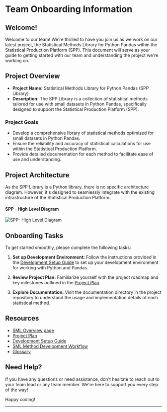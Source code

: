# Team Onboarding Information

## Welcome!

Welcome to our team! We're thrilled to have you join us as we work on our latest project, the Statistical Methods Library for Python Pandas within the Statistical Production Platform (SPP). This document will serve as your guide to getting started with our team and understanding the project we're working on.

## Project Overview

- **Project Name:** Statistical Methods Library for Python Pandas (SPP Library)
- **Description:** The SPP Library is a collection of statistical methods tailored for use with small datasets in Python Pandas, specifically designed to support the Statistical Production Platform (SPP).

### Project Goals

- Develop a comprehensive library of statistical methods optimized for small datasets in Python Pandas.
- Ensure the reliability and accuracy of statistical calculations for use within the Statistical Production Platform.
- Provide detailed documentation for each method to facilitate ease of use and understanding.

## Project Architecture

As the SPP Library is a Python library, there is no specific architecture diagram. However, it's designed to seamlessly integrate with the existing infrastructure of the Statistical Production Platform.

#### SPP - High Level Diagram
![SPP- High Level Diagram](https://confluence.ons.gov.uk/rest/gliffy/1.0/embeddedDiagrams/ea1872a2-dfb2-4ae5-8213-909ec7107888.png)

## Onboarding Tasks

To get started smoothly, please complete the following tasks:

1. **Set up Development Environment:** Follow the instructions provided in the [Development Setup Guide](https://confluence.ons.gov.uk/display/SML/Setting+up+SML+to+run+locally) to set up your development environment for working with Python and Pandas.

2. **Review Project Plan:** Familiarize yourself with the project roadmap and key milestones outlined in the [Project Plan](https://confluence.ons.gov.uk/display/SML/Statistical+Infrastructure+and+Design+Hub+Roadmap).

3. **Explore Documentation:** Visit the documentation directory in the project repository to understand the usage and implementation details of each statistical method.

## Resources

- [SML Overview page](https://confluence.ons.gov.uk/pages/viewpage.action?pageId=14902311)
- [Project Plan](https://confluence.ons.gov.uk/display/SML/Statistical+Infrastructure+and+Design+Hub+Roadmap)
- [Development Setup Guide](https://confluence.ons.gov.uk/display/SML/Setting+up+SML+to+run+locally)
- [SML Method Development Workflow](https://confluence.ons.gov.uk/display/SML/Method+Development+Process+Overview)
- [Glossary](https://confluence.ons.gov.uk/display/SML/Glossary)

## Need Help?

If you have any questions or need assistance, don't hesitate to reach out to your team lead or any team member. We're here to support you every step of the way!

Happy coding!

---
